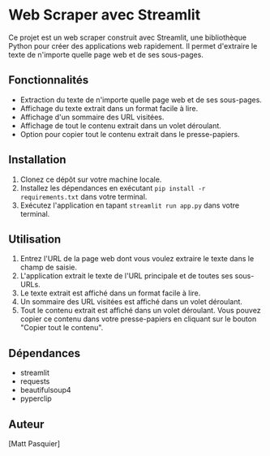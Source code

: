 # Web Scraper avec Streamlit

Ce projet est un web scraper construit avec Streamlit, une bibliothèque Python pour créer des applications web rapidement. Il permet d'extraire le texte de n'importe quelle page web et de ses sous-pages.

## Fonctionnalités

- Extraction du texte de n'importe quelle page web et de ses sous-pages.
- Affichage du texte extrait dans un format facile à lire.
- Affichage d'un sommaire des URL visitées.
- Affichage de tout le contenu extrait dans un volet déroulant.
- Option pour copier tout le contenu extrait dans le presse-papiers.

## Installation

1. Clonez ce dépôt sur votre machine locale.
2. Installez les dépendances en exécutant `pip install -r requirements.txt` dans votre terminal.
3. Exécutez l'application en tapant `streamlit run app.py` dans votre terminal.

## Utilisation

1. Entrez l'URL de la page web dont vous voulez extraire le texte dans le champ de saisie.
2. L'application extrait le texte de l'URL principale et de toutes ses sous-URLs.
3. Le texte extrait est affiché dans un format facile à lire.
4. Un sommaire des URL visitées est affiché dans un volet déroulant.
5. Tout le contenu extrait est affiché dans un volet déroulant. Vous pouvez copier ce contenu dans votre presse-papiers en cliquant sur le bouton "Copier tout le contenu".

## Dépendances

- streamlit
- requests
- beautifulsoup4
- pyperclip

## Auteur

[Matt Pasquier]
